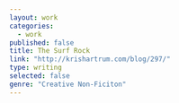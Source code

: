 ```yaml
---
layout: work
categories: 
  - work
published: false
title: The Surf Rock
link: "http://krishartrum.com/blog/297/"
type: writing
selected: false
genre: "Creative Non-Ficiton"
---
```


